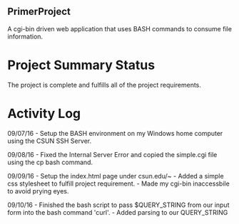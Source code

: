 ## PrimerProject
A cgi-bin driven web application that uses BASH commands to consume file information.

# Project Summary Status
The project is complete and fulfills all of the project requirements.

# Activity Log

09/07/16 - Setup the BASH environment on my Windows home computer using the CSUN SSH Server. 

09/08/16 - Fixed the Internal Server Error and copied the simple.cgi file using the cp bash command.

09/09/16 - Setup the index.html page under csun.edu/~<user>
	       - Added a simple css stylesheet to fulfill project requirement. 
	       - Made my cgi-bin inaccessbile to avoid prying eyes. 

09/10/16 - Finished the bash script to pass $QUERY_STRING from our input form into the bash command 'curl'. 
         - Added parsing to our QUERY_STRING
